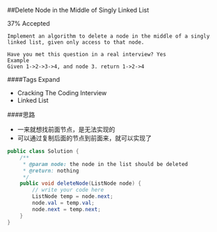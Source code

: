 ##Delete Node in the Middle of Singly Linked List

37% Accepted

	Implement an algorithm to delete a node in the middle of a singly linked list, given only access to that node.

	Have you met this question in a real interview? Yes
	Example
	Given 1->2->3->4, and node 3. return 1->2->4

####Tags Expand
- Cracking The Coding Interview
- Linked List

####思路
- 一来就想找前面节点，是无法实现的
- 可以通过复制后面的节点到前面来，就可以实现了

```java
public class Solution {
    /**
     * @param node: the node in the list should be deleted
     * @return: nothing
     */
    public void deleteNode(ListNode node) {
        // write your code here
        ListNode temp = node.next;
        node.val = temp.val;
        node.next = temp.next;
    }
}

```
